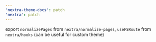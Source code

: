 ```yaml
---
'nextra-theme-docs': patch
'nextra': patch
---
```


export `normalizePages` from `nextra/normalize-pages`, `useFSRoute` from `nextra/hooks` (can be useful for custom theme)
